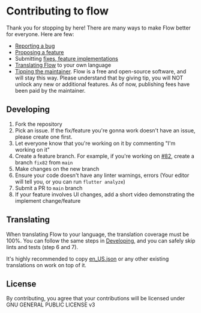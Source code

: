# Contributing to flow

Thank you for stopping by here! There are many ways to make Flow better for
everyone. Here are few:

* [Reporting a bug](https://github.com/flow-mn/flow/issues/new/choose)
* [Proposing a feature](https://github.com/flow-mn/flow/issues/new?assignees=&labels=&projects=&template=feature_request.yaml&title=%5BFEAT%5D+)
* Submitting [fixes, feature implementations](#developing)
* [Translating Flow](#translating) to your own language
* [Tipping the maintainer](https://ko-fi.com/sadespresso). Flow is a
free and open-source software, and will stay this way. Please understand
that by giving tip, you will NOT unlock any new or additional features.
As of now, publishing fees have been paid by the maintainer.

## Developing

1. Fork the repository
2. Pick an issue. If the fix/feature you're gonna work doesn't have an issue,
please create one first.
3. Let everyone know that you're working on it by commenting "I'm working on it"
4. Create a feature branch. For example, if you're working on [#82](https://github.com/flow-mn/flow/issues/82),
create a branch `fix82` from `main`
5. Make changes on the new branch
6. Ensure your code doesn't have any linter warnings, errors
(Your editor will tell you, or you can run `flutter analyze`)
7. Submit a PR to `main` branch
8. If your feature involves UI changes, add a short video demonstrating the
implement change/feature

## Translating

When translating Flow to your language, the translation coverage must be 100%.
You can follow the same steps in [Developing](#developing), and you can safely
skip lints and tests (step 6 and 7).

It's highly recommended to copy [en_US.json](./assets/l10n/en_US.json) or
any other existing translations on work on top of it.

## License

By contributing, you agree that your contributions will be licensed under
GNU GENERAL PUBLIC LICENSE v3
